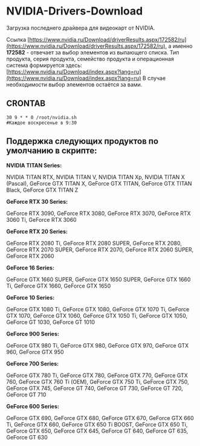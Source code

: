 # NVIDIA-Drivers-Download
Загрузка последнего драйвера для видеокарт от NVIDIA.

Ссылка [https://www.nvidia.ru/Download/driverResults.aspx/172582/ru](https://www.nvidia.ru/Download/driverResults.aspx/172582/ru), а именно **172582** - отвечает за выбор элементов из выпающего списка. Тип продукта, серия продукта, семейство продукта и операционная система формируется здесь: [https://www.nvidia.ru/Download/index.aspx?lang=ru](https://www.nvidia.ru/Download/index.aspx?lang=ru)
В случае необходимости выбор элементов остаётся за вами.

## CRONTAB

```
30 9 * * 0 /root/nvidia.sh
#Каждое воскресенье в 9:30
```

## Поддержка следующих продуктов по умолчанию в скрипте:

**NVIDIA TITAN Series:**

NVIDIA TITAN RTX, NVIDIA TITAN V, NVIDIA TITAN Xp, NVIDIA TITAN X (Pascal), GeForce GTX TITAN X, GeForce GTX TITAN, GeForce GTX TITAN Black, GeForce GTX TITAN Z

**GeForce RTX 30 Series:**

GeForce RTX 3090, GeForce RTX 3080, GeForce RTX 3070, GeForce RTX 3060 Ti, GeForce RTX 3060

**GeForce RTX 20 Series:**

GeForce RTX 2080 Ti, GeForce RTX 2080 SUPER, GeForce RTX 2080, GeForce RTX 2070 SUPER, GeForce RTX 2070, GeForce RTX 2060 SUPER, GeForce RTX 2060

**GeForce 16 Series:**

GeForce GTX 1660 SUPER, GeForce GTX 1650 SUPER, GeForce GTX 1660 Ti, GeForce GTX 1660, GeForce GTX 1650

**GeForce 10 Series:**

GeForce GTX 1080 Ti, GeForce GTX 1080, GeForce GTX 1070 Ti, GeForce GTX 1070, GeForce GTX 1060, GeForce GTX 1050 Ti, GeForce GTX 1050, GeForce GT 1030, GeForce GT 1010

**GeForce 900 Series:**

GeForce GTX 980 Ti, GeForce GTX 980, GeForce GTX 970, GeForce GTX 960, GeForce GTX 950

**GeForce 700 Series:**

GeForce GTX 780 Ti, GeForce GTX 780, GeForce GTX 770, GeForce GTX 760, GeForce GTX 760 Ti (OEM), GeForce GTX 750 Ti, GeForce GTX 750, GeForce GTX 745, GeForce GT 740, GeForce GT 730, GeForce GT 720, GeForce GT 710

**GeForce 600 Series:**

GeForce GTX 690, GeForce GTX 680, GeForce GTX 670, GeForce GTX 660 Ti, GeForce GTX 660, GeForce GTX 650 Ti BOOST, GeForce GTX 650 Ti, GeForce GTX 650, GeForce GTX 645, GeForce GT 640, GeForce GT 635, GeForce GT 630

